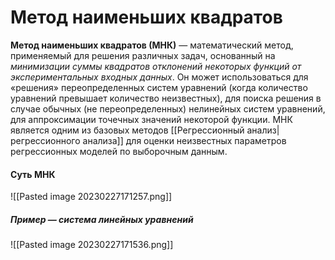# Метод наименьших квадратов
**Метод наименьших квадратов (МНК)** — математический метод, применяемый для решения различных задач, основанный на *минимизации суммы квадратов отклонений некоторых функций от экспериментальных входных данных*. Он может использоваться для «решения» переопределенных систем уравнений (когда количество уравнений превышает количество неизвестных), для поиска решения в случае обычных (не переопределенных) нелинейных систем уравнений, для аппроксимации точечных значений некоторой функции. МНК является одним из базовых методов [[Регрессионный анализ|регрессионного анализа]] для оценки неизвестных параметров регрессионных моделей по выборочным данным.

#### Суть МНК
![[Pasted image 20230227171257.png]]

##### Пример — система линейных уравнений
![[Pasted image 20230227171536.png]]